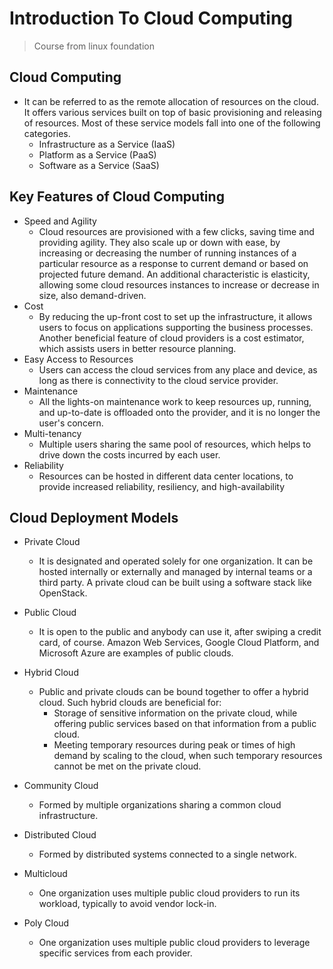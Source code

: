 # Introduction To Cloud Computing

> Course from linux foundation

## Cloud Computing

- It can be referred to as the remote allocation of resources on the cloud. It offers various services built on top of basic provisioning and releasing of resources. Most of these service models fall into one of the following categories.
  - Infrastructure as a Service (IaaS)
  - Platform as a Service (PaaS)
  - Software as a Service (SaaS)

## Key Features of Cloud Computing

- Speed and Agility
  - Cloud resources are provisioned with a few clicks, saving time and providing agility. They also scale up or down with ease, by increasing or decreasing the number of running instances of a particular resource as a response to current demand or based on projected future demand. An additional characteristic is elasticity, allowing some cloud resources instances to increase or decrease in size, also demand-driven.
- Cost
  - By reducing the up-front cost to set up the infrastructure, it allows users to focus on applications supporting the business processes. Another beneficial feature of cloud providers is a cost estimator, which assists users in better resource planning.
- Easy Access to Resources
  - Users can access the cloud services from any place and device, as long as there is connectivity to the cloud service provider.
- Maintenance
  - All the lights-on maintenance work to keep resources up, running, and up-to-date is offloaded onto the provider, and it is no longer the user's concern.
- Multi-tenancy
  - Multiple users sharing the same pool of resources, which helps to drive down the costs incurred by each user.
- Reliability
  - Resources can be hosted in different data center locations, to provide increased reliability, resiliency, and high-availability

## Cloud Deployment Models

- Private Cloud
  - It is designated and operated solely for one organization. It can be hosted internally or externally and managed by internal teams or a third party. A private cloud can be built using a software stack like OpenStack.
- Public Cloud
  - It is open to the public and anybody can use it, after swiping a credit card, of course. Amazon Web Services, Google Cloud Platform, and Microsoft Azure are examples of public clouds.
- Hybrid Cloud

  - Public and private clouds can be bound together to offer a hybrid cloud. Such hybrid clouds are beneficial for:
    - Storage of sensitive information on the private cloud, while offering public services based on that information from a public cloud.
    - Meeting temporary resources during peak or times of high demand by scaling to the cloud, when such temporary resources cannot be met on the private cloud.

- Community Cloud
  - Formed by multiple organizations sharing a common cloud infrastructure.
- Distributed Cloud
  - Formed by distributed systems connected to a single network.
- Multicloud
  - One organization uses multiple public cloud providers to run its workload, typically to avoid vendor lock-in.
- Poly Cloud
  - One organization uses multiple public cloud providers to leverage specific services from each provider.
